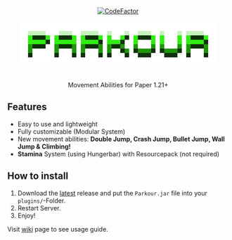 <div align="center">
<div>
    <a href="https://www.codefactor.io/repository/github/teraprath/parkour"><img src="https://www.codefactor.io/repository/github/teraprath/parkour/badge" alt="CodeFactor" /></a>
    <br>
    <br>
    <img src="https://raw.githubusercontent.com/teraprath/Parkour/main/img/banner_transparent.png">
    <br>
    <br>
    <p>Movement Abilities for Paper 1.21+<p>
</div>
</div>

## Features
- Easy to use and lightweight
- Fully customizable (Modular System)
- New movement abilities: **Double Jump, Crash Jump, Bullet Jump, Wall Jump & Climbing!**
- **Stamina** System (using Hungerbar) with Resourcepack (not required)

## How to install
1. Download the [latest](https://github.com/teraprath/Parkour/releases/latest) release and put the `Parkour.jar` file into your `plugins/`-Folder.
2. Restart Server.
3. Enjoy!

Visit [wiki](https://github.com/teraprath/Parkour/wiki/) page to see usage guide.
